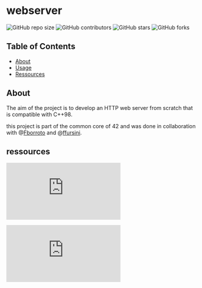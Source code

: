 # webserver

![GitHub repo size](https://img.shields.io/github/repo-size/redadoo/webserver)
![GitHub contributors](https://img.shields.io/github/contributors/redadoo/webserver)
![GitHub stars](https://img.shields.io/github/stars/redadoo/webserver?style=social)
![GitHub forks](https://img.shields.io/github/forks/redadoo/webserver?style=social)

## Table of Contents

- [About](#about)
- [Usage](#usage)
- [Ressources](#ressources)

## About

The aim of the project is to develop an HTTP web server from scratch that is compatible with C++98.

this project is part of the common core of 42 and was done in collaboration with @[Fborroto](https://github.com/Fborroto) and @[ffursini](https://github.com/ffursini).

## ressources

![How nginx processes a request](http://nginx.org/en/docs/http/request_processing.html)

![How nginx server names works](http://nginx.org/en/docs/http/server_names.html)
